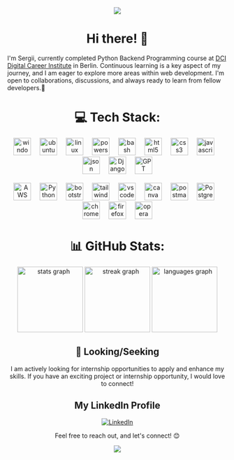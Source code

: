 <div align="center">
 <img src="https://mir-s3-cdn-cf.behance.net/project_modules/max_632/59303763700641.5ab98ff858d38.gif" />
</div>

<div align="center">
  
# Hi there! 👋

</div>

I'm Sergii, currently completed Python Backend Programming course at [DCI Digital Career Institute](https://digitalcareerinstitute.org/) in Berlin.
Continuous learning is a key aspect of my journey, and I am eager to explore more areas within web development. 
I'm open to collaborations, discussions, and always ready to learn from fellow developers.🤝 

<div align="center">

# 💻 Tech Stack:

</div>
<div align="center">
  <img src="https://cdn.jsdelivr.net/gh/devicons/devicon@latest/icons/windows11/windows11-original.svg" height="40" alt="windows11 logo" title="Microsoft Windows 7/8/10/11 + Server 2012/2016/2019"  />
  <img width="12" />
  <img src="https://cdn.simpleicons.org/ubuntu/E95420" height="40" alt="ubuntu logo" alt="ubuntu logo" title="Ubuntu, Zorin + andere Distro's" />
  <img width="12" />  
  <img src="https://cdn.jsdelivr.net/gh/devicons/devicon/icons/linux/linux-original.svg" height="40" alt="linux logo" title="Linux UI+CLI/Terminal"  />  
  <img width="12" />
  <img src="https://cdn.jsdelivr.net/gh/devicons/devicon@latest/icons/powershell/powershell-original.svg" height="40" alt="powershell logo" title="Microsoft Windows PowerShell 7"  />
  <img width="12" />
  <img src="https://cdn.simpleicons.org/gnubash/4EAA25" height="40" alt="bash logo" title="Linux Bash (Terminal)" />
  <img width="12" /> 
  <img src="https://cdn.jsdelivr.net/gh/devicons/devicon/icons/html5/html5-original.svg" height="40" alt="html5 logo" title="HTML 5"  />
  <img width="12" />
  <img src="https://cdn.jsdelivr.net/gh/devicons/devicon/icons/css3/css3-original.svg" height="40" alt="css3 logo" title="CSS 3" />
  <img width="12" />  
  <img src="https://cdn.jsdelivr.net/gh/devicons/devicon/icons/javascript/javascript-original.svg" height="40" alt="javascript logo" title="JavaScript" />
  <img width="12" /> 
  <img src="https://cdn.jsdelivr.net/gh/devicons/devicon@latest/icons/json/json-original.svg" height="40" alt="json logo" title="JSON" />
  <img width="12" />
<img src="https://www.djangoproject.com/m/img/logos/django-logo-negative.png" height="40" alt="Django logo" title="Django" />
  <img width="12" /> 
<img src="https://www.edigitalagency.com.au/wp-content/uploads/chatgpt-logo-white-green-background-png.png" height="40" alt="GPT logo" title="GPT" /> 
 <br />
 <br />
<img src="https://upload.wikimedia.org/wikipedia/commons/9/93/Amazon_Web_Services_Logo.svg" height="40" alt="AWS logo" title="Amazon Web Services" />
  <img width="12" /> 
   <img src="https://cdn.jsdelivr.net/gh/devicons/devicon/icons/python/python-original.svg" height="40" alt="Python logo" title="Python" />
 <img width="12" />
  <img src="https://cdn.jsdelivr.net/gh/devicons/devicon/icons/bootstrap/bootstrap-original.svg" height="40" alt="bootstrap logo" title="BootStrap 5"  />
  <img width="12" />
  
  <img src="https://cdn.simpleicons.org/tailwindcss/06B6D4" height="40" alt="tailwindcss logo" title="TailWind" />
  <img width="12" />    
  <img src="https://cdn.jsdelivr.net/gh/devicons/devicon/icons/vscode/vscode-original.svg" height="40" alt="vscode logo" title="VSCode" />
  <img width="12" />
  <img src="https://cdn.jsdelivr.net/gh/devicons/devicon/icons/canva/canva-original.svg" height="40" alt="canva logo" title="Canva" />  <img width="12" />
  <img src="https://cdn.jsdelivr.net/gh/devicons/devicon@latest/icons/postman/postman-original.svg" height="40" alt="postman logo" title="Postman"  />
  <img width="12" />
  <img src="https://cdn.jsdelivr.net/gh/devicons/devicon/icons/postgresql/postgresql-original.svg" height="40" alt="PostgreSQL logo" title="PostgreSQL" />
  <img width="12" />  
  <img src="https://cdn.jsdelivr.net/gh/devicons/devicon/icons/chrome/chrome-original.svg" height="40" alt="chrome logo" title="Google Chrome" />
  <img width="12" />
  <img src="https://cdn.jsdelivr.net/gh/devicons/devicon/icons/firefox/firefox-original.svg" height="40" alt="firefox logo" title="Mozilla Firefox" />
  <img width="12" />
  <img src="https://cdn.jsdelivr.net/gh/devicons/devicon/icons/opera/opera-original.svg" height="40" alt="opera logo" title="Opera Browser" />
  
</div>


<div align="center">
  
# 📊 GitHub Stats:

</div>

<div align="center">
    <img src="https://github-readme-stats.vercel.app/api?username=Lichtmacher777&hide_title=false&hide_rank=false&show_icons=true&include_all_commits=true&count_private=true&disable_animations=false&theme=blue-green&locale=de&hide_border=true&order=1" height="150" alt="stats graph" />
    <img src="https://streak-stats.demolab.com?user=Lichtmacher777&locale=de&mode=daily&theme=blue-green&hide_border=true&border_radius=5&order=3" height="150" alt="streak graph" />
    <img src="https://github-readme-stats.vercel.app/api/top-langs?username=Lichtmacher777&locale=de&hide_title=false&layout=compact&card_width=380&langs_count=5&theme=blue-green&hide_border=true&order=2" height="150" alt="languages graph" />
</div>



<div align="center">

## 🚀 Looking/Seeking



I am actively looking for internship opportunities to apply and enhance my skills. If you have an exciting project or internship opportunity, I would love to connect!

<div align="center">

## My LinkedIn Profile



[![LinkedIn](https://img.shields.io/badge/LinkedIn-Sergii--Ponomarenko-blue?style=flat-square&logo=linkedin)](https://www.linkedin.com/in/sergii-ponomarenko-python/)

Feel free to reach out, and let's connect! 😊

[![](https://visitcount.itsvg.in/api?id=Lichtmacher777&icon=0&color=0)](https://visitcount.itsvg.in)


</div>
